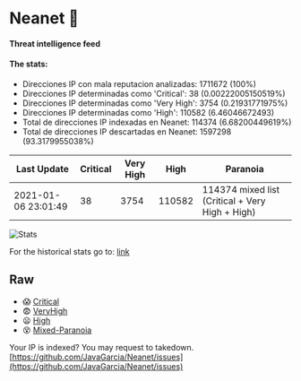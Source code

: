 # Neanet :hocho:
#### Threat intelligence feed
#### The stats:

- Direcciones IP con mala reputacion analizadas: 1711672 (100%)
- Direcciones IP determinadas como 'Critical':  38 (0.00222005150519%)
- Direcciones IP determinadas como 'Very High':  3754 (0.21931771975%)
- Direcciones IP determinadas como 'High':  110582 (6.46046672493)
- Total de direcciones IP indexadas en Neanet:  114374 (6.68200449619%)
- Total de direcciones IP descartadas en Neanet:  1597298 (93.3179955038%)

| Last Update | Critical | Very High | High | Paranoia |
| --- | --- | --- | --- | --- |
| 2021-01-06 23:01:49 | 38 | 3754 | 110582 | 114374 mixed list (Critical + Very High + High)|

![Stats](https://docs.google.com/spreadsheets/d/e/2PACX-1vSnaNMIXVabIpDJjufMlzH7poXnshF3mgd8Is1g9ytUEzVsP5my4Trn8f-xkoLLQ38xpL3HtmUexLo6/pubchart?oid=501124687&format=image)

For the historical stats go to: [link](/stats.csv)
## Raw
- :scream: [Critical](https://raw.githubusercontent.com/JavaGarcia/Neanet/master/blacklists/neanet_critical.txt)
- :fearful: [VeryHigh](https://raw.githubusercontent.com/JavaGarcia/Neanet/master/blacklists/neanet_veryHigh.txtt)
- :frowning: [High](https://raw.githubusercontent.com/JavaGarcia/Neanet/master/blacklists/neanet_high.txt)
- :dizzy_face: [Mixed-Paranoia](https://raw.githubusercontent.com/JavaGarcia/Neanet/master/blacklists/neanet_all.txt)


Your IP is indexed? You may request to takedown. [https://github.com/JavaGarcia/Neanet/issues](https://github.com/JavaGarcia/Neanet/issues)













































































































































































































































































































































































































































































































































































































































































































































































































































































































































































































































































































































































































































































































































































































































































































































































































































































































































































































































































































































































































































































































































































































































































































































































































































































































































































































































































































































































































































































































































































































































































































































































































































































































































































































































